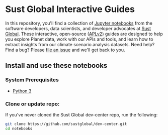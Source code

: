 # Sust Global Interactive Guides

In this repository, you'll find a collection of [Jupyter notebooks](http://jupyter-notebook-beginner-guide.readthedocs.io/en/latest/what_is_jupyter.html) from the software developers, data scientists, and developer advocates at [Sust Global](https://www.sustglobal.com/). These interactive, open-source ([APLv2](LICENSE)) guides are designed to help you explore Planet data, work with our APIs and tools, and learn how to extract insights from our climate scenario analysis datasets. Need help? Find a bug? Please [file an issue](https://github.com/sustglobal/dev-center/issues/new) and we'll get back to you.

## Install and use these notebooks

### System Prerequisites
* [Python 3](https://www.python.org/downloads/release/python-370/)

### Clone or update repo:

If you've never cloned the Sust Global dev-center repo, run the following:

```bash
git clone https://github.com/sustglobal/dev-center.git
cd notebooks
```